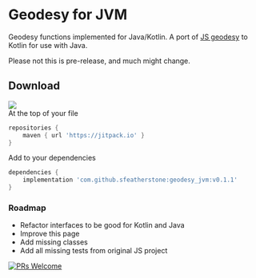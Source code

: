# Geodesy for JVM
Geodesy functions implemented for Java/Kotlin. A port of [JS geodesy](https://github.com/chrisveness/geodesy) to Kotlin for use with Java.

Please not this is pre-release, and much might change.

## Download
[![](https://jitpack.io/v/sfeatherstone/geodesy_jvm.svg)](https://jitpack.io/#sfeatherstone/geodesy_jvm)<br>
At the top of your file 
```groovy
repositories {
    maven { url 'https://jitpack.io' }
}
```

Add to your dependencies
```groovy
dependencies {
    implementation 'com.github.sfeatherstone:geodesy_jvm:v0.1.1'
}
```

### Roadmap
* Refactor interfaces to be good for Kotlin and Java
* Improve this page
* Add missing classes
* Add all missing tests from original JS project

[![PRs Welcome](https://img.shields.io/badge/PRs-welcome-brightgreen.svg?style=flat-square)](http://makeapullrequest.com)
